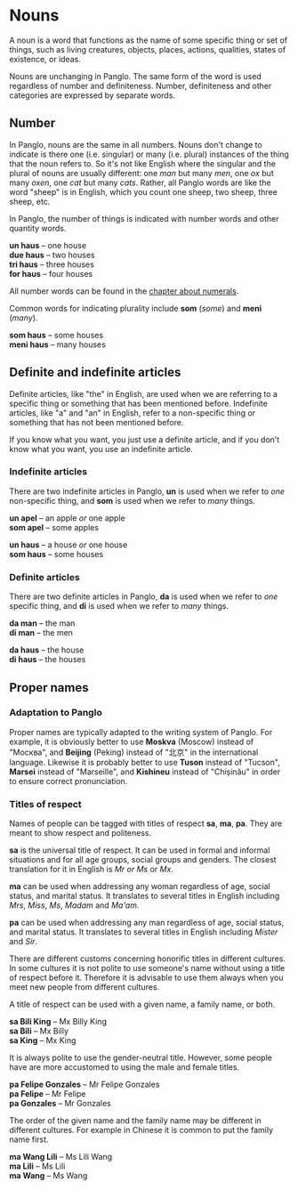 
# Nouns

A noun is a word that functions as the name of some specific thing or set of things,
such as living creatures, objects, places, actions, qualities, states of existence, or ideas.

Nouns are unchanging in Panglo.
The same form of the word is used regardless of number and definiteness.
Number, definiteness and other categories are expressed by separate words.


## Number

In Panglo, nouns are the same in all numbers.
Nouns don't change to indicate is there one (i.e. singular) or many (i.e. plural)
instances of the thing that the noun refers to.
So it's not like English where the singular and the plural of nouns are usually different:
one _man_ but many _men_, one _ox_ but many _oxen_, one _cat_ but many _cats_.
Rather, all Panglo words are like the word "sheep" is in English,
which you count one sheep, two sheep, three sheep, etc.

In Panglo, the number of things is indicated with number words and other quantity words.

**un haus**
– one house  
**due haus**
– two houses  
**tri haus**
– three houses  
**for haus**
– four houses

All number words can be found in the [chapter about numerals](105_numbe.md).

Common words for indicating plurality include **som** (_some_) and **meni** (_many_).

**som haus**
– some houses  
**meni haus**
– many houses

## Definite and indefinite articles

Definite articles, like "the" in English, are used
when we are referring to a specific thing or something that has been mentioned before.
Indefinite articles, like "a" and "an" in English,
refer to a non-specific thing or something that has not been mentioned before.

If you know what you want, you just use a definite article,
and if you don’t know what you want, you use an indefinite article.

### Indefinite articles

There are two indefinite articles in Panglo,
**un** is used when we refer to _one_ non-specific thing,
and **som** is used when we refer to _many_ things.

**un apel**
– an apple _or_ one apple  
**som apel**
– some apples

**un haus**
– a house _or_ one house  
**som haus**
– some houses


### Definite articles

There are two definite articles in Panglo,
**da** is used when we refer to _one_ specific thing,
and **di** is used when we refer to _many_ things.

**da man**
– the man  
**di man**
– the men

**da haus**
– the house  
**di haus**
– the houses


## Proper names

### Adaptation to Panglo

Proper names are typically adapted to the writing system of Panglo.
For example, it is obviously better to use
**Moskva** (Moscow) instead of "Москва",
and **Beijing** (Peking) instead of "北京"
in the international language.
Likewise it is probably better to use
**Tuson** instead of "Tucson",
**Marsei** instead of "Marseille", and
**Kishineu** instead of "Chișinău"
in order to ensure correct pronunciation.


### Titles of respect

Names of people can be tagged with titles of respect
**sa**, **ma**, **pa**.
They are meant to show respect and politeness.

**sa**
is the universal title of respect.
It can be used in formal and informal situations and for all age groups, social groups and genders.
The closest translation for it in English is _Mr or Ms_ or _Mx_.

**ma**
can be used when addressing any woman
regardless of age, social status, and marital status.
It translates to several titles in English including _Mrs_, _Miss_, _Ms_, _Madam_ and _Ma'am_.

**pa**
can be used when addressing any man
regardless of age, social status, and marital status.
It translates to several titles in English including _Mister_ and _Sir_.

There are different customs concerning honorific titles in different cultures.
In some cultures it is not polite to use someone's name without using a title of respect before it.
Therefore it is advisable to use them always when you meet new people from different cultures.

A title of respect can be used with a given name, a family name, or both.

**sa Bili King**
– Mx Billy King  
**sa Bili**
– Mx Billy  
**sa King**
– Mx King

It is always polite to use the gender-neutral title.
However, some people have are more accustomed to using the male and female titles.

**pa Felipe Gonzales**
– Mr Felipe Gonzales  
**pa Felipe**
– Mr Felipe  
**pa Gonzales**
– Mr Gonzales

The order of the given name and the family name may be different in different cultures.
For example in Chinese it is common to put the family name first.

**ma Wang Lili**
– Ms Lili Wang  
**ma Lili**
– Ms Lili  
**ma Wang**
– Ms Wang

